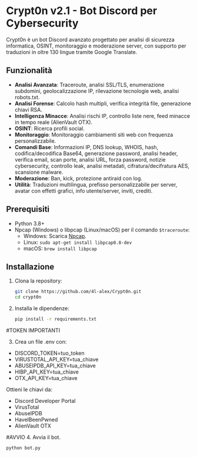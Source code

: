 # Crypt0n v2.1 - Bot Discord per Cybersecurity

Crypt0n è un bot Discord avanzato progettato per analisi di sicurezza informatica, OSINT, monitoraggio e moderazione server, con supporto per traduzioni in oltre 130 lingue tramite Google Translate.

## Funzionalità
- **Analisi Avanzata**: Traceroute, analisi SSL/TLS, enumerazione subdomini, geolocalizzazione IP, rilevazione tecnologie web, analisi robots.txt.
- **Analisi Forense**: Calcolo hash multipli, verifica integrità file, generazione chiavi RSA.
- **Intelligenza Minacce**: Analisi rischi IP, controllo liste nere, feed minacce in tempo reale (AlienVault OTX).
- **OSINT**: Ricerca profili social.
- **Monitoraggio**: Monitoraggio cambiamenti siti web con frequenza personalizzabile.
- **Comandi Base**: Informazioni IP, DNS lookup, WHOIS, hash, codifica/decodifica Base64, generazione password, analisi header, verifica email, scan porte, analisi URL, forza password, notizie cybersecurity, controllo leak, analisi metadati, cifratura/decifratura AES, scansione malware.
- **Moderazione**: Ban, kick, protezione antiraid con log.
- **Utilità**: Traduzioni multilingua, prefisso personalizzabile per server, avatar con effetti grafici, info utente/server, inviti, crediti.

## Prerequisiti
- Python 3.8+
- Npcap (Windows) o libpcap (Linux/macOS) per il comando `$traceroute`:
  - Windows: Scarica [Npcap](https://npcap.com/#download).
  - Linux: `sudo apt-get install libpcap0.8-dev`
  - macOS: `brew install libpcap`

## Installazione
1. Clona la repository:
   ```bash
   git clone https://github.com/4l-alex/Crypt0n.git 
   cd crypt0n

2. Installa le dipendenze:
   ```bash
   pip install -r requirements.txt
   
#TOKEN IMPORTANTI 

3. Crea un file .env con:
- DISCORD_TOKEN=tuo_token
- VIRUSTOTAL_API_KEY=tua_chiave
- ABUSEIPDB_API_KEY=tua_chiave
- HIBP_API_KEY=tua_chiave
- OTX_API_KEY=tua_chiave

Ottieni le chiavi da:
- Discord Developer Portal
- VirusTotal
- AbuseIPDB
- HaveIBeenPwned
- AlienVault OTX

#AVVIO
4. Avvia il bot.
  ```bash
  python bot.py
